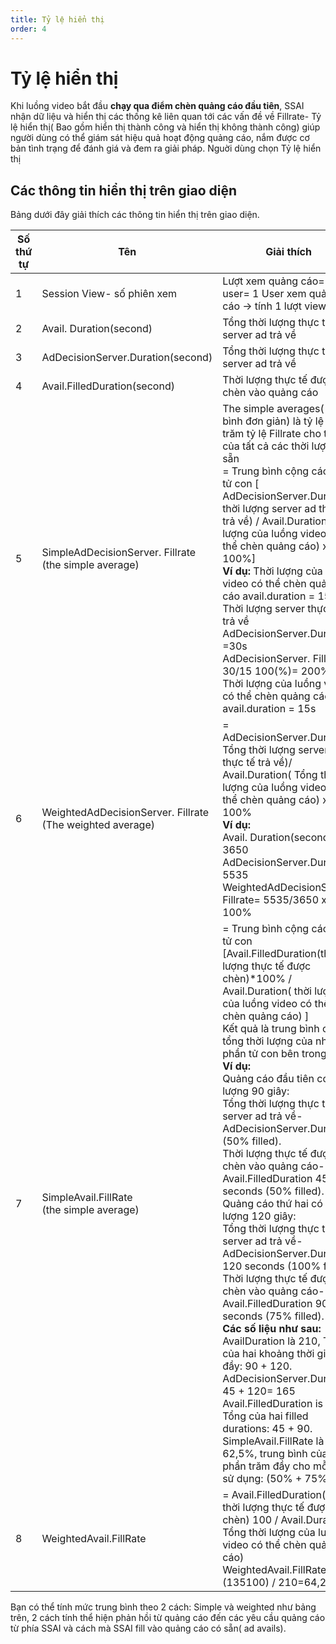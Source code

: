 ```yaml
---
title: Tỷ lệ hiển thị
order: 4
---
```


# Tỷ lệ hiển thị
Khi luồng video bắt đầu **chạy qua điểm chèn quảng cáo đầu tiên**, SSAI nhận dữ liệu và hiển thị các thống kê liên quan tới các vấn đề về Fillrate- Tỷ lệ hiển thị( Bao gồm hiển thị thành công và hiển thị không thành công) giúp người dùng có thể giám sát hiệu quả hoạt động quảng cáo, nắm được cơ bản tình trạng để đánh giá và đem ra giải pháp. Nguời dùng chọn Tỷ lệ hiển thị

## Các thông tin hiển thị trên giao diện

Bảng dưới đây giải thích các thông tin hiển thị trên giao diện.

| Số thứ tự | Tên                                                                  | Giải thích                                                                                                                                                                                                                                                                                                                                                                                                                                                                                                                                                                                                                                                                                                                                                                                                                                                                                                                                                                                                                                                                                                                                                                            |
| --------- | -------------------------------------------------------------------- | ------------------------------------------------------------------------------------------------------------------------------------------------------------------------------------------------------------------------------------------------------------------------------------------------------------------------------------------------------------------------------------------------------------------------------------------------------------------------------------------------------------------------------------------------------------------------------------------------------------------------------------------------------------------------------------------------------------------------------------------------------------------------------------------------------------------------------------------------------------------------------------------------------------------------------------------------------------------------------------------------------------------------------------------------------------------------------------------------------------------------------------------------------------------------------------- |
| 1         | Session View- số phiên xem                                           | Lượt xem quảng cáo=  số user= 1 User xem quảng cáo →  tính 1 lượt view                                                                                                                                                                                                                                                                                                                                                                                                                                                                                                                                                                                                                                                                                                                                                                                                                                                                                                                                                                                                                                                                                                                |
| 2         | Avail. Duration(second)                                              | Tổng thời lượng thực tế server ad trả về                                                                                                                                                                                                                                                                                                                                                                                                                                                                                                                                                                                                                                                                                                                                                                                                                                                                                                                                                                                                                                                                                                                                              |
| 3         | AdDecisionServer.Duration(second)                                    | Tổng thời lượng thực tế server ad trả về                                                                                                                                                                                                                                                                                                                                                                                                                                                                                                                                                                                                                                                                                                                                                                                                                                                                                                                                                                                                                                                                                                                                              |
| 4         | Avail.FilledDuration(second)                                         | Thời lượng thực tế được chèn vào quảng cáo                                                                                                                                                                                                                                                                                                                                                                                                                                                                                                                                                                                                                                                                                                                                                                                                                                                                                                                                                                                                                                                                                                                                            |
| 5         | SimpleAdDecisionServer. Fillrate<br />(the simple average)     | The simple averages( Trung bình đơn giản) là tỷ lệ phần trăm tỷ lệ Fillrate cho tổng của tất cả các thời lượng có sẵn<br />= Trung bình cộng các phần tử con [ AdDecisionServer.Duration( thời lượng server ad thực tế trả về) /  Avail.Duration( thời lượng của luồng video có thể chèn quảng cáo) x 100%]<br />**Ví dụ:** Thời lượng của luồng video có thể chèn quảng cáo avail.duration = 15s<br />Thời lượng server thực tế trả về AdDecisionServer.Duration =30s<br />AdDecisionServer. Fillrate= 30/15 100(%)= 200%<br />Thời lượng của luồng video có thể chèn quảng cáo avail.duration = 15s                                                                                                                                                                                                                                                                                                                                                                                                                                                                                                                                                   |
| 6         | WeightedAdDecisionServer. Fillrate<br />(The weighted average) | = AdDecisionServer.Duration( Tổng thời lượng server ad thực tế trả về)/ Avail.Duration( Tổng thời lượng của luồng video có thể chèn quảng cáo) x 100%<br />**Ví dụ:**<br />Avail. Duration(second): 3650<br />AdDecisionServer.Duration: 5535<br />WeightedAdDecisionServer. Fillrate= 5535/3650 x 100%                                                                                                                                                                                                                                                                                                                                                                                                                                                                                                                                                                                                                                                                                                                                                                                                                                                       |
| 7         | SimpleAvail.FillRate<br />(the simple average)                 | = Trung bình cộng các phần tử con [Avail.FilledDuration(thời lượng thực tế được chèn)*100%  /  Avail.Duration( thời lượng của luồng video có thể chèn quảng cáo) ]<br />Kết quả là trung bình cộng tổng thời lượng của nhiều phần tử con bên trong<br />**Ví dụ:** <br />Quảng cáo đầu tiên có thời lượng 90 giây:<br />Tổng thời lượng thực tế server ad trả về- AdDecisionServer.Duration  (50% filled).<br />Thời lượng thực tế được chèn vào quảng cáo-Avail.FilledDuration  45 seconds  (50% filled).<br />Quảng cáo thứ hai có thời lượng 120 giây:<br />Tổng thời lượng thực tế server ad trả về- AdDecisionServer.Duration 120 seconds  (100% filled).<br />Thời lượng thực tế được chèn vào quảng cáo-Avail.FilledDuration  90 seconds (75% filled).<br />**Các số liệu như sau:**<br />AvailDuration là 210, Tổng của hai khoảng thời gian đầy: 90 + 120.<br />AdDecisionServer.Duration: 45 + 120= 165<br />Avail.FilledDuration is 135, Tổng của hai filled durations: 45 + 90.<br />SimpleAvail.FillRate là 62,5%, trung bình của tỷ lệ phần trăm đầy cho mỗi lần sử dụng: (50% + 75%) / 2 |
| 8         | WeightedAvail.FillRate                                               | = Avail.FilledDuration( Tổng thời lượng thực tế được chèn) 100  /  Avail.Duration( Tổng thời lượng của luồng video có thể chèn quảng cáo)<br />WeightedAvail.FillRate: (135100) / 210=64,29%                                                                                                                                                                                                                                                                                                                                                                                                                                                                                                                                                                                                                                                                                                                                                                                                                                                                                                                                                                                    |

Bạn có thể tính mức trung bình theo 2 cách: Simple và weighted như bảng trên, 2 cách tính thể hiện phản hồi từ quảng cáo đến các yêu cầu quảng cáo từ phía SSAI và cách mà SSAI fill vào quảng cáo có sẵn( ad avails).
